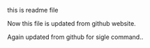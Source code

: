 this is readme file

Now this file is updated from github website.

Again updated from github for sigle command..
